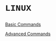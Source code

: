 # <p style="font-family: Courier New;">LINUX</p>



<a class="btn btn-primary btn- px-4 mb-2" href="/docs/cheatsheets/os/linux/basic/linuxbasic/" role="button">Basic Commands</a>


<a class="btn btn-primary btn- px-4 mb-2" href="/docs/cheatsheets/os/linux/adv/linuxadv/" role="button">Advanced Commands</a>
